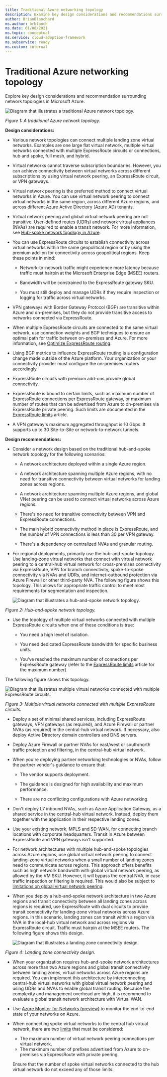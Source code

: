 ```yaml
---
title: Traditional Azure networking topology
description: Examine key design considerations and recommendations surrounding network topologies in Azure.
author: BrianBlanchard
ms.author: brblanch
ms.date: 01/08/2021
ms.topic: conceptual
ms.service: cloud-adoption-framework
ms.subservice: ready
ms.custom: internal
---
```


<!-- docutune:casing "Azure VPN Gateway" L7 -->
<!-- cSpell:ignore autoregistration BGPs MACsec MPLS MSEE onprem privatelink VPNs -->

# Traditional Azure networking topology

Explore key design considerations and recommendation surrounding network topologies in Microsoft Azure.

![Diagram that illustrates a traditional Azure network topology.](./media/customer-managed-topology.png)

*Figure 1: A traditional Azure network topology.*

**Design considerations:**

- Various network topologies can connect multiple landing zone virtual networks. Examples are one large flat virtual network, multiple virtual networks connected with multiple ExpressRoute circuits or connections, hub and spoke, full mesh, and hybrid.

- Virtual networks cannot traverse subscription boundaries. However, you can achieve connectivity between virtual networks across different subscriptions by using virtual network peering, an ExpressRoute circuit, or VPN gateways.

- Virtual network peering is the preferred method to connect virtual networks in Azure. You can use virtual network peering to connect virtual networks in the same region, across different Azure regions, and across different Azure Active Directory (Azure AD) tenants.

- Virtual network peering and global virtual network peering are not transitive. User-defined routes (UDRs) and network virtual appliances (NVAs) are required to enable a transit network. For more information, see [Hub-spoke network topology in Azure](/azure/architecture/reference-architectures/hybrid-networking/hub-spoke).

- You can use ExpressRoute circuits to establish connectivity across virtual networks within the same geopolitical region or by using the premium add-on for connectivity across geopolitical regions. Keep these points in mind:

  - Network-to-network traffic might experience more latency because traffic must hairpin at the Microsoft Enterprise Edge (MSEE) routers.

  - Bandwidth will be constrained to the ExpressRoute gateway SKU.

  - You must still deploy and manage UDRs if they require inspection or logging for traffic across virtual networks.

- VPN gateways with Border Gateway Protocol (BGP) are transitive within Azure and on-premises, but they do not provide transitive access to networks connected via ExpressRoute.

- When multiple ExpressRoute circuits are connected to the same virtual network, use connection weights and BGP techniques to ensure an optimal path for traffic between on-premises and Azure. For more information, see [Optimize ExpressRoute routing](/azure/expressroute/expressroute-optimize-routing).

- Using BGP metrics to influence ExpressRoute routing is a configuration change made outside of the Azure platform. Your organization or your connectivity provider must configure the on-premises routers accordingly.

- ExpressRoute circuits with premium add-ons provide global connectivity.

- ExpressRoute is bound to certain limits, such as maximum number of ExpressRoute connections per ExpressRoute gateway, or maximum number of routes that can be advertised from Azure to on-premises via ExpressRoute private peering. Such limits are documented in the [ExpressRoute limits](/azure/azure-resource-manager/management/azure-subscription-service-limits#expressroute-limits) article.

- A VPN gateway's maximum aggregated throughput is 10 Gbps. It supports up to 30 Site-to-Site or network-to-network tunnels.

**Design recommendations:**

- Consider a network design based on the traditional hub-and-spoke network topology for the following scenarios:

  - A network architecture deployed within a single Azure region.

  - A network architecture spanning multiple Azure regions, with no need for transitive connectivity between virtual networks for landing zones across regions.

  - A network architecture spanning multiple Azure regions, and global VNet peering can be used to connect virtual networks across Azure regions.

  - There's no need for transitive connectivity between VPN and ExpressRoute connections.

  - The main hybrid connectivity method in place is ExpressRoute, and the number of VPN connections is less than 30 per VPN gateway.

  - There's a dependency on centralized NVAs and granular routing.

- For regional deployments, primarily use the hub-and-spoke topology. Use landing-zone virtual networks that connect with virtual network peering to a central-hub virtual network for cross-premises connectivity via ExpressRoute, VPN for branch connectivity, spoke-to-spoke connectivity via NVAs and UDRs, and internet-outbound protection via Azure Firewall or other third-party NVA. The following figure shows this topology. This allows for appropriate traffic control to meet most requirements for segmentation and inspection.

  ![Diagram that illustrates a hub-and-spoke network topology.](./media/hub-and-spoke-topology.png)

 *Figure 2: Hub-and-spoke network topology.*

- Use the topology of multiple virtual networks connected with multiple ExpressRoute circuits when one of these conditions is true:

  - You need a high level of isolation.

  - You need dedicated ExpressRoute bandwidth for specific business units.

  - You've reached the maximum number of connections per ExpressRoute gateway (refer to the [ExpressRoute limits](/azure/azure-resource-manager/management/azure-subscription-service-limits#expressroute-limits) article for the maximum number).

The following figure shows this topology.

  ![Diagram that illustrates multiple virtual networks connected with multiple ExpressRoute circuits.](./media/vnet-multiple-circuits.png)

 *Figure 3: Multiple virtual networks connected with multiple ExpressRoute circuits.*

- Deploy a set of minimal shared services, including ExpressRoute gateways, VPN gateways (as required), and Azure Firewall or partner NVAs (as required) in the central-hub virtual network. If necessary, also deploy Active Directory domain controllers and DNS servers.

- Deploy Azure Firewall or partner NVAs for east/west or south/north traffic protection and filtering, in the central-hub virtual network.

- When you're deploying partner networking technologies or NVAs, follow the partner vendor's guidance to ensure that:

  - The vendor supports deployment.

  - The guidance is designed for high availability and maximum performance.

  - There are no conflicting configurations with Azure networking.

- Don't deploy L7 inbound NVAs, such as Azure Application Gateway, as a shared service in the central-hub virtual network. Instead, deploy them together with the application in their respective landing zones.

- Use your existing network, MPLS and SD-WAN, for connecting branch locations with corporate headquarters. Transit in Azure between ExpressRoute and VPN gateways isn't supported.

- For network architectures with multiple hub-and-spoke topologies across Azure regions, use global virtual network peering to connect landing-zone virtual networks when a small number of landing zones need to communicate across regions. This approach offers benefits such as high network bandwidth with global virtual network peering, as allowed by the VM SKU. However, it will bypass the central NVA, in case traffic inspection or filtering is required. This would also be subject to [limitations on global virtual network peering](/azure/virtual-network/virtual-network-peering-overview#constraints-for-peered-virtual-networks).

- When you deploy a hub-and-spoke network architecture in two Azure regions and transit connectivity between all landing zones across regions is required, use ExpressRoute with dual circuits to provide transit connectivity for landing-zone virtual networks across Azure regions. In this scenario, landing zones can transit within a region via NVA in the local-hub virtual network and across regions via ExpressRoute circuit. Traffic must hairpin at the MSEE routers. The following figure shows this design.

  ![Diagram that illustrates a landing zone connectivity design.](./media/vnet-dual-circuits.png)

*Figure 4: Landing zone connectivity design.*

- When your organization requires hub-and-spoke network architectures across more than two Azure regions and global transit connectivity between landing zones, virtual networks across Azure regions are required. You can implement this architecture by interconnecting central-hub virtual networks with global virtual network peering and using UDRs and NVAs to enable global transit routing. Because the complexity and management overhead are high, it is recommend to evaluate a global transit network architecture with Virtual WAN.

- Use [Azure Monitor for Networks (preview)](/azure/azure-monitor/insights/network-insights-overview) to monitor the end-to-end state of your networks on Azure.

- When connecting spoke virtual networks to the central hub virtual network, there are two [limits](/azure/azure-resource-manager/management/azure-subscription-service-limits) that must be considered:

  - The maximum number of virtual network peering connections per virtual network.
  - The maximum number of prefixes advertised from Azure to on-premises via ExpressRoute with private peering.

  Ensure that the number of spoke virtual networks connected to the hub virtual network do not exceed any of those limits.

